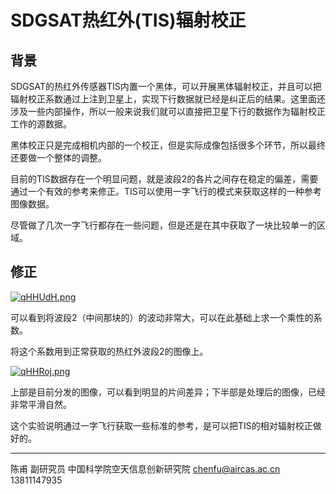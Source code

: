 # SDGSAT热红外(TIS)辐射校正

## 背景

SDGSAT的热红外传感器TIS内置一个黑体，可以开展黑体辐射校正，并且可以把辐射校正系数通过上注到卫星上，实现下行数据就已经是纠正后的结果。这里面还涉及一些内部操作，所以一般来说我们就可以直接把卫星下行的数据作为辐射校正工作的源数据。

黑体校正只是完成相机内部的一个校正，但是实际成像包括很多个环节，所以最终还要做一个整体的调整。

目前的TIS数据存在一个明显问题，就是波段2的各片之间存在稳定的偏差，需要通过一个有效的参考来修正。TIS可以使用一字飞行的模式来获取这样的一种参考图像数据。

尽管做了几次一字飞行都存在一些问题，但是还是在其中获取了一块比较单一的区域。

## 修正


[![qHHUdH.png](https://s1.ax1x.com/2022/04/04/qHHUdH.png)](https://imgtu.com/i/qHHUdH)

可以看到将波段2（中间那块的）的波动非常大，可以在此基础上求一个乘性的系数。

将这个系数用到正常获取的热红外波段2的图像上。

[![qHHRoj.png](https://s1.ax1x.com/2022/04/04/qHHRoj.png)](https://imgtu.com/i/qHHRoj)

上部是目前分发的图像，可以看到明显的片间差异；下半部是处理后的图像，已经非常平滑自然。

这个实验说明通过一字飞行获取一些标准的参考，是可以把TIS的相对辐射校正做好的。


---



陈甫 副研究员
中国科学院空天信息创新研究院
chenfu@aircas.ac.cn
13811147935